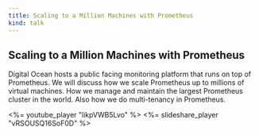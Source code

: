 ```yaml
---
title: Scaling to a Million Machines with Prometheus
kind: talk
---
```


## Scaling to a Million Machines with Prometheus

Digital Ocean hosts a public facing monitoring platform that runs on top of
Prometheus. We will discuss how we scale Prometheus up to millions of virtual
machines. How we manage and maintain the largest Prometheus cluster in the
world. Also how we do multi-tenancy in Prometheus.

<%= youtube_player "likpVWB5Lvo" %>
<%= slideshare_player "vRSOUSQ16SoF0D" %>
